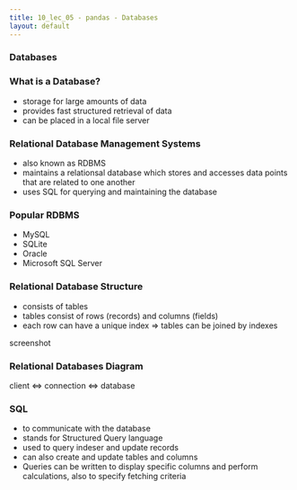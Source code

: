 ```yaml
---
title: 10_lec_05 - pandas - Databases
layout: default
---
```



### Databases

### What is a Database?

- storage for large amounts of data
- provides fast structured retrieval of data
- can be placed in a local file server

### Relational Database Management Systems

- also known as RDBMS
- maintains a relationsal database which stores and accesses data points that are related to one another
- uses SQL for querying and maintaining the database 

### Popular RDBMS

- MySQL
- SQLite
- Oracle
- Microsoft SQL Server

### Relational Database Structure

- consists of tables
- tables consist of rows (records) and columns (fields)
- each row can have a unique index => tables can be joined by indexes

screenshot

### Relational Databases Diagram

client <=> connection <=> database

### SQL

- to communicate with the database
- stands for Structured Query language
- used to query indeser and update records
- can also create and update tables and columns
- Queries can be written to display specific columns and perform calculations, also to specify fetching criteria 